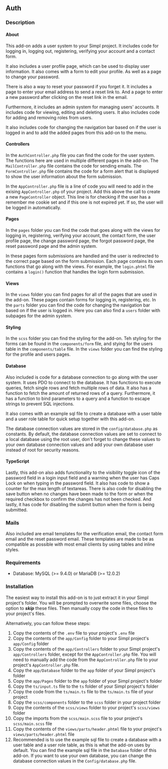 ## Auth

### Description

#### About

This add-on adds a user system to your Simpl project. It includes code for logging in, logging out, registering, verifying your account and a contact form.

It also includes a user profile page, which can be used to display user information. It also comes with a form to edit your profile. As well as a page to change your password.

There is also a way to reset your password if you forget it. It includes a page to enter your email address to send a reset link to. And a page to enter a new password after clicking on the reset link in the email.

Furthermore, it includes an admin system for managing users' accounts. It includes code for viewing, editing and deleting users. It also includes code for adding and removing roles from users.

It also includes code for changing the navigation bar based on if the user is logged in and to add the added pages from this add-on to the menu.

#### Controllers

In the `AuthController.php` file you can find the code for the user system. The functions here are used in multiple different pages in the add-on. The `MailController.php` file contains the code for sending emails. The `FormController.php` file contains the code for a form alert that is displayed to show the user information about the form submission.

In the `AppController.php` file is a line of code you will need to add in the exising `AppController.php` of your project. Add this above the call to create a new `PageController` object. This line is for checking if the user has a remember me cookie set and if this one is not expired yet. If so, the user will be logged in automatically.

#### Pages

In the `pages` folder you can find the code that goes along with the views for logging in, registering, verifying your account, the contact form, the user profile page, the change password page, the forgot password page, the reset password page and the admin system.

In these pages form submissions are handled and the user is redirected to the correct page based on the form submission. Each page contains its own functions that go along with the views. For example, the `login.phtml` file contains a `login()` function that handles the login form submission.

#### Views

In the `views` folder you can find pages for all of the pages that are used in the add-on. These pages contain forms for logging in, registering, etc. In the `parts` folder you can find the code for changing the navigation bar based on if the user is logged in. Here you can also find a `users` folder with subpages for the admin system.

#### Styling

In the `scss` folder you can find the styling for the add-on. Teh styling for the forms can be found in the `components/form` file, and stying for the users table in the `components/table` file. In the `views` folder you can find the styling for the profile and users pages.

#### Database

Also included is code for a database connection to go along with the user system. It uses PDO to connect to the database. It has functions to execute queries, fetch single rows and fetch multiple rows of data. It also has a function to fetch the amount of returned rows of a query. Furthermore, it has a function to bind parameters to a query and a function to escape strings to prevent SQL injections.

It also comes with an example sql file to create a database with a user table and a user role table for quick setup together with this add-on.

The database connection values are stored in the `config/database.php` as constants. By default, the database connection values are set to connect to a local database using the root user, don't forget to change these values to your own database connection values and add your own database user instead of root for security reasons.

#### TypeScript

Lastly, this add-on also adds functionality to the visibility toggle icon of the password field in a login input field and a warning when the user has Caps Lock on when typing in the password field. It also has code to show a counter for the max length of textareas. There is also code for disabling the save button when no changes have been made to the form or when the required checkbox to confirm the changes has not been checked. And lastly, it has code for disabling the submit button when the form is being submitted.

### Mails

Also included are email templates for the verification email, the contact form email and the reset password email. These templates are made to be as compatible as possible with most email clients by using tables and inline styles.

### Requirements

* Database: MySQL (>= 9.4.0) or MariaDB (>= 12.0.2)

### Installation

The easiest way to install this add-on is to just extract it in your Simpl project's folder. You will be prompted to overwrite some files, choose the option to _**skip**_ these files. Then manually copy the code in these files to your project's files.

Alternatively, you can follow these steps:

1. Copy the contents of the `.env` file to your project's `.env` file
2. Copy the contents of the `app/Config` folder to your Simpl project's `app/Config` folder
3. Copy the contents of the `app/Controllers` folder to your Simpl project's `app/Controllers` folder, except for the `AppController.php` file. You will need to manually add the code from the `AppController.php` file to your project's `AppController.php` file.
4. Copy the `app/Database` folder to the `app` folder of your Simpl project's folder
5. Copy the `app/Pages` folder to the `app` folder of your Simpl project's folder
6. Copy the `ts/input.ts` file to the `ts` folder of your Simpl project's folder
7. Copy the code from the `ts/main.ts` file to the `ts/main.ts` file of your project
8. Copy the `scss/components` folder to the `scss` folder in your project folder
9. Copy the contents of the `scss/views` folder to your project's `scss/views` folder
10. Copy the imports from the `scss/main.scss` file to your project's `scss/main.scss` file
11. Copy the contents of the `views/parts/header.phtml` file to your project's `views/parts/header.phtml` file
12. Recommended is to use the example sql file to create a database with a user table and a user role table, as this is what the add-on uses by default. You can find the example sql file in the `Database` folder of this add-on. If you want to use your own database, you can change the database connection values in the `Config/database.php` file.
